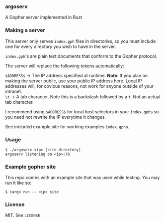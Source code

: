 ### argoserv  
A Gopher server implemented in Rust

### Making a server

This server only serves `index.gph` files in directories, so you must include one for every directory you wish to have in the server.

`index.gph`'s are plain text documents that conform to the Gopher protocol.

The server will replace the following tokens automatically:

`$ADDRESS$` -> The IP address specified at runtime. **Note**: If you plan on making the server public, use your public IP address here. Local IP addresses will, for obvious reasons, not work for anyone outside of your intranet.  
`\t` -> A tab character. Note this is a backslash followed by a `t`. Not an actual tab character.

I recommend using `$ADDRESS$` for local host selectors in your `index.gph`s so you need not rewrite the IP everytime it changes.

See included example site for working examples `index.gph`s.

### Usage

```
$ ./argoserv <ip> [site directory]
argoserv listening on <ip>:70
```

### Example gopher site

This repo comes with an example site that was used while testing. You may run it like so:

```
$ cargo run -- <ip> site
```

### License

MIT. See `LICENSE`
